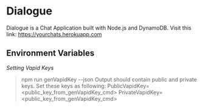 # Dialogue

Dialogue is a Chat Application built with Node.js and DynamoDB.
Visit this link: https://yourchats.herokuapp.com

## Environment Variables

_Setting Vapid Keys_

> npm run genVapidKey --json
> Output should contain public and private keys. Set these keys as following:
> PublicVapidKey=<public_key_from_genVapidKey_cmd>
> PrivateVapidKey=<public_key_from_genVapidKey_cmd>
